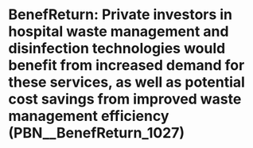 # BenefReturn: __Private investors in hospital waste management and disinfection technologies would benefit from increased demand for these services, as well as potential cost savings from improved waste management efficiency__ (PBN__BenefReturn_1027)

